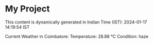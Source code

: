 # My Project

This content is dynamically generated in Indian Time (IST): 2024-01-17 14:19:54 IST


Current Weather in Coimbatore:
Temperature: 28.88 °C
Condition: haze
